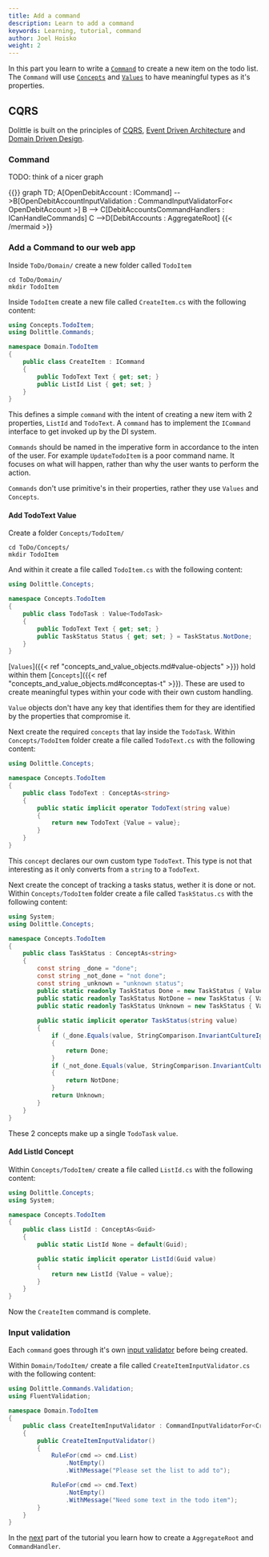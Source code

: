 ```yaml
---
title: Add a command
description: Learn to add a command
keywords: Learning, tutorial, command
author: Joel Hoisko
weight: 2
---
```


In this part you learn to write a [`Command`]() to create a new item on the todo list. The `Command` will use [`Concepts`]() and [`Values`]() to have meaningful types as it's properties.

## CQRS
Dolittle is built on the principles of [CQRS](), [Event Driven Architecture]() and [Domain Driven Design]().

### Command

TODO: think of a nicer graph

{{<mermaid align="left">}}
graph TD;
    A[OpenDebitAccount : ICommand] -->B[OpenDebitAccountInputValidation : CommandInputValidatorFor< OpenDebitAccount >]
    B --> C[DebitAccountsCommandHandlers : ICanHandleCommands]
    C -->D[DebitAccounts : AggregateRoot]
{{< /mermaid >}}


### Add a Command to our web app
Inside `ToDo/Domain/` create a new folder called `TodoItem`

```console
cd ToDo/Domain/
mkdir TodoItem
```

Inside `TodoItem` create a new file called `CreateItem.cs` with the following content:

```csharp
using Concepts.TodoItem;
using Dolittle.Commands;

namespace Domain.TodoItem
{
    public class CreateItem : ICommand
    {
        public TodoText Text { get; set; }
        public ListId List { get; set; }
    }
}
```

This defines a simple `command` with the intent of creating a new item with 2 properties, `ListId` and `TodoText`. A `command` has to implement the `ICommand` interface to get invoked up by the DI system.

`Commands` should be named in the imperative form in accordance to the inten of the user. For example `UpdateTodoItem` is a poor command name. It focuses on what will happen, rather than why the user wants to perform the action.

`Commands` don't use primitive's in their properties, rather they use `Values` and `Concepts`.

#### Add TodoText Value
Create a folder `Concepts/TodoItem/` 
```console
cd ToDo/Concepts/
mkdir TodoItem
```

And within it create a file called `TodoItem.cs` with the following content:

```csharp
using Dolittle.Concepts;

namespace Concepts.TodoItem
{
    public class TodoTask : Value<TodoTask>
    {
        public TodoText Text { get; set; }
        public TaskStatus Status { get; set; } = TaskStatus.NotDone;
    }
}
```

[`Values`]({{< ref "concepts_and_value_objects.md#value-objects" >}}) hold within them [`Concepts`]({{< ref "concepts_and_value_objects.md#conceptas-t" >}}). These are used to create meaningful types within your code with their own custom handling. 

`Value` objects don't have any key that identifies them for they are identified by the properties that compromise it.

Next create the required `concepts` that lay inside the `TodoTask`. Within `Concepts/TodoItem` folder create a file called `TodoText.cs` with the following content:

```csharp
using Dolittle.Concepts;

namespace Concepts.TodoItem
{
    public class TodoText : ConceptAs<string>
    {
        public static implicit operator TodoText(string value)
        {
            return new TodoText {Value = value};
        }
    }
}
```

This `concept` declares our own custom type `TodoText`. This type is not that interesting as it only converts from a `string` to a `TodoText`.

Next create the concept of tracking a tasks status, wether it is done or not. Within `Concepts/TodoItem` folder create a file called `TaskStatus.cs` with the following content:

```csharp
using System;
using Dolittle.Concepts;

namespace Concepts.TodoItem
{
    public class TaskStatus : ConceptAs<string>
    {
        const string _done = "done";
        const string _not_done = "not done";
        const string _unknown = "unknown status";
        public static readonly TaskStatus Done = new TaskStatus { Value = _done };
        public static readonly TaskStatus NotDone = new TaskStatus { Value = _not_done };
        public static readonly TaskStatus Unknown = new TaskStatus { Value = _unknown };
    
        public static implicit operator TaskStatus(string value)
        {
            if (_done.Equals(value, StringComparison.InvariantCultureIgnoreCase))
            {
                return Done;
            }
            if (_not_done.Equals(value, StringComparison.InvariantCultureIgnoreCase))
            {
                return NotDone;
            }
            return Unknown;
        }
    }
}
```

These 2 concepts make up a single `TodoTask` `value`.

#### Add ListId Concept
Within `Concepts/TodoItem/` create a file called `ListId.cs` with the following content:

```csharp
using Dolittle.Concepts;
using System;

namespace Concepts.TodoItem
{
    public class ListId : ConceptAs<Guid>
    {
        public static ListId None = default(Guid);

        public static implicit operator ListId(Guid value)
        {
            return new ListId {Value = value};
        }
    }
}
```

Now the `CreateItem` command is complete.

### Input validation
Each `command` goes through it's own [input validator]() before being created.

Within `Domain/TodoItem/` create a file called `CreateItemInputValidator.cs` with the following content:

```csharp
using Dolittle.Commands.Validation;
using FluentValidation;

namespace Domain.TodoItem
{
    public class CreateItemInputValidator : CommandInputValidatorFor<CreateItem>
    {
        public CreateItemInputValidator()
        {
            RuleFor(cmd => cmd.List)
                .NotEmpty()
                .WithMessage("Please set the list to add to");

            RuleFor(cmd => cmd.Text)
                .NotEmpty()
                .WithMessage("Need some text in the todo item");
        }
    }
}
```

In the [next](./aggregate_root) part of the tutorial you learn how to create a `AggregateRoot` and `CommandHandler`.

